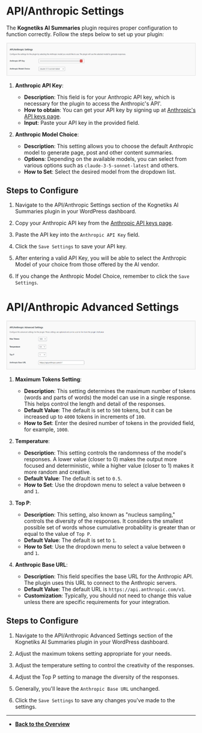 # API/Anthropic Settings

The **Kognetiks AI Summaries** plugin requires proper configuration to function correctly. Follow the steps below to set up your plugin:

![API/Anthropic Settings](api-anthropic-settings.png)

1. **Anthropic API Key**:

   - **Description**: This field is for your Anthropic API key, which is necessary for the plugin to access the Anthropic's API'.
   - **How to obtain**: You can get your API key by signing up at [Anthropic's API keys page](https://console.anthropic.com/).
   - **Input**: Paste your API key in the provided field.
   
2. **Anthropic Model Choice**:
   - **Description**: This setting allows you to choose the default Anthropic model to generate page, post and other content summaries.
   - **Options**: Depending on the available models, you can select from various options such as `claude-3-5-sonnet-latest` and others.
   - **How to Set**: Select the desired model from the dropdown list.

## Steps to Configure

1. Navigate to the API/Anthropic Settings section of the Kognetiks AI Summaries plugin in your WordPress dashboard.

2. Copy your Anthropic API key from the [Anthropic API keys page](https://console.anthropic.com/).

3. Paste the API key into the `Anthropic API Key` field.

4. Click the `Save Settings` to save your API key.

5. After entering a valid API Key, you will be able to select the Anthropic Model of your choice from those offered by the AI vendor.

6. If you change the Anthropic Model Choice, remember to click the `Save Settings`.

# API/Anthropic Advanced Settings

![API/Anthropic Advanced Settings](api-anthropic-advanced-settings.png)

1. **Maximum Tokens Setting**:
   - **Description**: This setting determines the maximum number of tokens (words and parts of words) the model can use in a single response. This helps control the length and detail of the responses.
   - **Default Value**: The default is set to `500` tokens, but it can be increased up to `4000` tokens in increments of `100`.
   - **How to Set**: Enter the desired number of tokens in the provided field, for example, `1000`.

2. **Temperature**:
   - **Description**: This setting controls the randomness of the model's responses. A lower value (closer to 0) makes the output more focused and deterministic, while a higher value (closer to 1) makes it more random and creative.
   - **Default Value**: The default is set to `0.5`.
   - **How to Set**: Use the dropdown menu to select a value between `0` and `1`.

3. **Top P**:
   - **Description**: This setting, also known as "nucleus sampling," controls the diversity of the responses. It considers the smallest possible set of words whose cumulative probability is greater than or equal to the value of `Top P`.
   - **Default Value**: The default is set to `1`.
   - **How to Set**: Use the dropdown menu to select a value between `0` and `1`.

4. **Anthropic Base URL**:
   - **Description**: This field specifies the base URL for the Anthropic API. The plugin uses this URL to connect to the Anthropic servers.
   - **Default Value**: The default URL is `https://api.anthropic.com/v1`.
   - **Customization**: Typically, you should not need to change this value unless there are specific requirements for your integration.

## Steps to Configure

1. Navigate to the API/Anthropic Advanced Settings section of the Kognetiks AI Summaries plugin in your WordPress dashboard.

2. Adjust the maximum tokens setting appropriate for your needs.

3. Adjust the temperature setting to control the creativity of the responses.

4. Adjust the Top P setting to manage the diversity of the responses.

5. Generally, you'll leave the `Anthropic Base URL` unchanged.

6. Click the `Save Settings` to save any changes you've made to the settings.

---

- **[Back to the Overview](/overview.md)**

